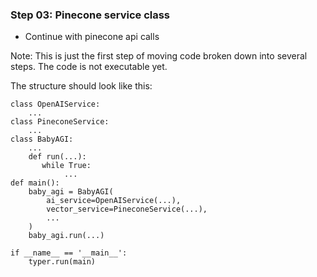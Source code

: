 ### Step 03: Pinecone service class

- Continue with pinecone api calls

Note: This is just the first step of moving code broken down into several steps. The code is not executable yet.

The structure should look like this:

```
class OpenAIService:
    ...
class PineconeService:
    ...
class BabyAGI:
    ...
    def run(...):
       while True:
            ...
def main():
    baby_agi = BabyAGI(
        ai_service=OpenAIService(...),
        vector_service=PineconeService(...),
        ...
    )
    baby_agi.run(...)

if __name__ == '__main__':
    typer.run(main)
```
